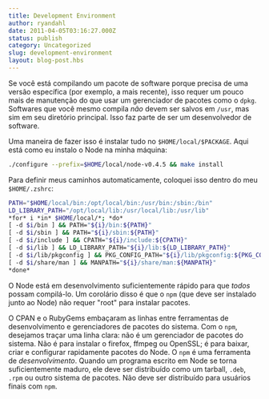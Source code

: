 ```yaml
---
title: Development Environment
author: ryandahl
date: 2011-04-05T03:16:27.000Z
status: publish
category: Uncategorized
slug: development-environment
layout: blog-post.hbs
---
```


Se você está compilando um pacote de software porque precisa de uma versão específica (por exemplo, a mais recente), isso requer um pouco mais de manutenção do que usar um gerenciador de pacotes como o `dpkg`. Softwares que você mesmo compila *não* devem ser salvos em `/usr`, mas sim em seu diretório principal. Isso faz parte de ser um desenvolvedor de software.

Uma maneira de fazer isso é instalar tudo no `$HOME/local/$PACKAGE`. Aqui está como eu instalo o Node na minha máquina:

```bash
./configure --prefix=$HOME/local/node-v0.4.5 && make install
```

Para definir meus caminhos automaticamente, coloquei isso dentro do meu `$HOME/.zshrc`:

```bash
PATH="$HOME/local/bin:/opt/local/bin:/usr/bin:/sbin:/bin"
LD_LIBRARY_PATH="/opt/local/lib:/usr/local/lib:/usr/lib"
*for* i *in* $HOME/local/*; *do*
[ -d $i/bin ] && PATH="${i}/bin:${PATH}"
[ -d $i/sbin ] && PATH="${i}/sbin:${PATH}"
[ -d $i/include ] && CPATH="${i}/include:${CPATH}"
[ -d $i/lib ] && LD_LIBRARY_PATH="${i}/lib:${LD_LIBRARY_PATH}"
[ -d $i/lib/pkgconfig ] && PKG_CONFIG_PATH="${i}/lib/pkgconfig:${PKG_CONFIG_PATH}"
[ -d $i/share/man ] && MANPATH="${i}/share/man:${MANPATH}"
*done*
```

O Node está em desenvolvimento suficientemente rápido para que *todos* possam compilá-lo. Um corolário disso é que o `npm` (que deve ser instalado junto ao Node) não requer "root" para instalar pacotes.

O CPAN e o RubyGems embaçaram as linhas entre ferramentas de desenvolvimento e gerenciadores de pacotes do sistema. Com o `npm`, desejamos traçar uma linha clara: não é um gerenciador de pacotes do sistema. Não é para instalar o firefox, ffmpeg ou OpenSSL; é para baixar, criar e configurar rapidamente pacotes do Node. O `npm` é uma ferramenta de *desenvolvimento*. Quando um programa escrito em Node se torna suficientemente maduro, ele deve ser distribuído como um tarball, `.deb`, `.rpm` ou outro sistema de pacotes. Não deve ser distribuído para usuários finais com `npm`.
